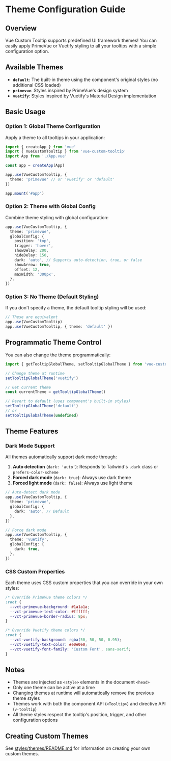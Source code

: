 # Theme Configuration Guide

## Overview

Vue Custom Tooltip supports predefined UI framework themes! You can easily apply PrimeVue or Vuetify styling to all your tooltips with a simple configuration option.

## Available Themes

- **`default`**: The built-in theme using the component's original styles (no additional CSS loaded)
- **`primevue`**: Styles inspired by PrimeVue's design system
- **`vuetify`**: Styles inspired by Vuetify's Material Design implementation

## Basic Usage

### Option 1: Global Theme Configuration

Apply a theme to all tooltips in your application:

```typescript
import { createApp } from 'vue'
import { VueCustomTooltip } from 'vue-custom-tooltip'
import App from './App.vue'

const app = createApp(App)

app.use(VueCustomTooltip, {
  theme: 'primevue' // or 'vuetify' or 'default'
})

app.mount('#app')
```

### Option 2: Theme with Global Config

Combine theme styling with global configuration:

```typescript
app.use(VueCustomTooltip, {
  theme: 'primevue',
  globalConfig: {
    position: 'top',
    trigger: 'hover',
    showDelay: 200,
    hideDelay: 150,
    dark: 'auto', // Supports auto-detection, true, or false
    showArrow: true,
    offset: 12,
    maxWidth: '300px',
  },
})
```

### Option 3: No Theme (Default Styling)

If you don't specify a theme, the default tooltip styling will be used:

```typescript
// These are equivalent
app.use(VueCustomTooltip)
app.use(VueCustomTooltip, { theme: 'default' })
```

## Programmatic Theme Control

You can also change the theme programmatically:

```typescript
import { getTooltipGlobalTheme, setTooltipGlobalTheme } from 'vue-custom-tooltip'

// Change theme at runtime
setTooltipGlobalTheme('vuetify')

// Get current theme
const currentTheme = getTooltipGlobalTheme()

// Revert to default (uses component's built-in styles)
setTooltipGlobalTheme('default')
// or
setTooltipGlobalTheme(undefined)
```

## Theme Features

### Dark Mode Support

All themes automatically support dark mode through:
1. **Auto detection** (`dark: 'auto'`): Responds to Tailwind's `.dark` class or `prefers-color-scheme`
2. **Forced dark mode** (`dark: true`): Always use dark theme
3. **Forced light mode** (`dark: false`): Always use light theme

```typescript
// Auto-detect dark mode
app.use(VueCustomTooltip, {
  theme: 'primevue',
  globalConfig: {
    dark: 'auto', // Default
  },
})

// Force dark mode
app.use(VueCustomTooltip, {
  theme: 'vuetify',
  globalConfig: {
    dark: true,
  },
})
```

### CSS Custom Properties

Each theme uses CSS custom properties that you can override in your own styles:

```css
/* Override PrimeVue theme colors */
:root {
  --vct-primevue-background: #1a1a1a;
  --vct-primevue-text-color: #ffffff;
  --vct-primevue-border-radius: 8px;
}

/* Override Vuetify theme colors */
:root {
  --vct-vuetify-background: rgba(50, 50, 50, 0.95);
  --vct-vuetify-text-color: #e0e0e0;
  --vct-vuetify-font-family: 'Custom Font', sans-serif;
}
```

## Notes

- Themes are injected as `<style>` elements in the document `<head>`
- Only one theme can be active at a time
- Changing themes at runtime will automatically remove the previous theme styles
- Themes work with both the component API (`<Tooltip>`) and directive API (`v-tooltip`)
- All theme styles respect the tooltip's position, trigger, and other configuration options

## Creating Custom Themes

See [styles/themes/README.md](../src/styles/themes/README.md) for information on creating your own custom themes.
